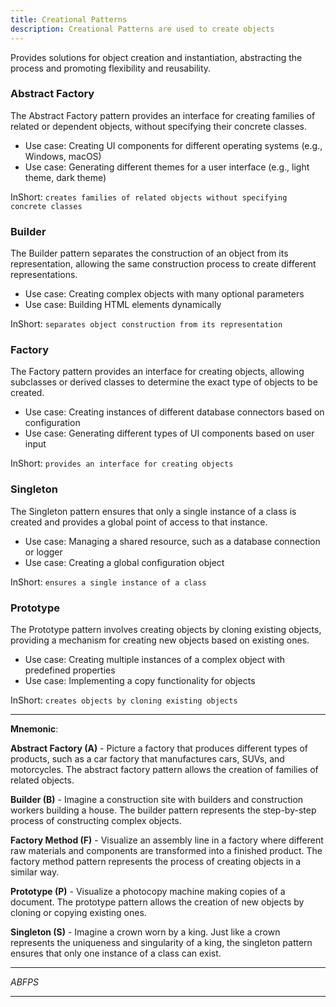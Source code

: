```yaml
---
title: Creational Patterns
description: Creational Patterns are used to create objects
---
```


Provides solutions for object creation and instantiation, abstracting the process and promoting flexibility and reusability.

### Abstract Factory

The Abstract Factory pattern provides an interface for creating families of related or dependent objects, without specifying their concrete classes.

- Use case: Creating UI components for different operating systems (e.g., Windows, macOS)
- Use case: Generating different themes for a user interface (e.g., light theme, dark theme)

InShort: `creates families of related objects without specifying concrete classes`

<!-- Details: [Purpose, Context and Participants](abstract_factory) -->

<!-- Code: [Abstract Factory](abstract_factory/abstract_factory.js), [abstract_factory.swift](abstract_factory/abstract_factory.swift) -->

### Builder

The Builder pattern separates the construction of an object from its representation, allowing the same construction process to create different representations.

- Use case: Creating complex objects with many optional parameters
- Use case: Building HTML elements dynamically

InShort: `separates object construction from its representation`

<!-- Details: [Purpose, Context and Participants](builder) -->

<!-- Code: [Builder](builder/builder.js), [builder.swift](builder/builder.swift) -->

### Factory

The Factory pattern provides an interface for creating objects, allowing subclasses or derived classes to determine the exact type of objects to be created.

- Use case: Creating instances of different database connectors based on configuration
- Use case: Generating different types of UI components based on user input

InShort: `provides an interface for creating objects`

<!-- Details: [Purpose, Context and Participants](factory) -->

<!-- Code: [factory.js](factory/factory.js), [factory.swift](factory/factory.swift) -->

### Singleton

The Singleton pattern ensures that only a single instance of a class is created and provides a global point of access to that instance.

- Use case: Managing a shared resource, such as a database connection or logger
- Use case: Creating a global configuration object

InShort: `ensures a single instance of a class`

<!-- Details: [Purpose, Context and Participants](singleton) -->

<!-- Code: [singleton.js](singleton/singleton.js), [singleton.swift](singleton/singleton.swift) -->

### Prototype

The Prototype pattern involves creating objects by cloning existing objects, providing a mechanism for creating new objects based on existing ones.

- Use case: Creating multiple instances of a complex object with predefined properties
- Use case: Implementing a copy functionality for objects

InShort: `creates objects by cloning existing objects`

<!-- Details: [Purpose, Context and Participants](prototype) -->

<!-- Code: [Prototype](prototype/prototype.js), [prototype.swift](prototype/prototype.swift) -->

___

**Mnemonic**: 

**Abstract Factory (A)** - Picture a factory that produces different types of products, such as a car factory that manufactures cars, SUVs, and motorcycles. The abstract factory pattern allows the creation of families of related objects.

**Builder (B)** - Imagine a construction site with builders and construction workers building a house. The builder pattern represents the step-by-step process of constructing complex objects.

**Factory Method (F)** - Visualize an assembly line in a factory where different raw materials and components are transformed into a finished product. The factory method pattern represents the process of creating objects in a similar way.

**Prototype (P)** - Visualize a photocopy machine making copies of a document. The prototype pattern allows the creation of new objects by cloning or copying existing ones.

**Singleton (S)** - Imagine a crown worn by a king. Just like a crown represents the uniqueness and singularity of a king, the singleton pattern ensures that only one instance of a class can exist.

___
_ABFPS_
___

